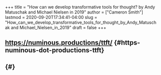 +++
title = "How can we develop transformative tools for thought? by Andy Matuschak and Michael Nielsen in 2019"
author = ["Cameron Smith"]
lastmod = 2020-09-20T17:34:41-04:00
slug = "How_can_we_develop_transformative_tools_for_thought_by_Andy_Matuschak and Michael_Nielsen_in_2019"
draft = false
+++

## <https://numinous.productions/ttft/> {#https-numinous-dot-productions-ttft}


##  {#}
